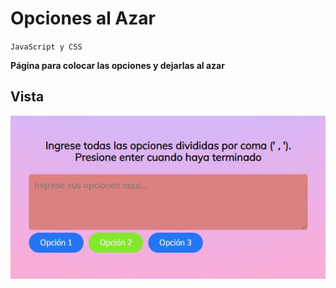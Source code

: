 # Opciones al Azar 
`JavaScript y CSS` 

**Página para colocar las opciones y dejarlas al azar**

## Vista
![image](vista.jpg)

